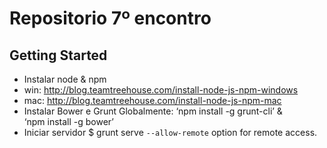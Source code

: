 # Repositorio 7º encontro


## Getting Started
- Instalar node & npm 
- win: http://blog.teamtreehouse.com/install-node-js-npm-windows
- mac: http://blog.teamtreehouse.com/install-node-js-npm-mac
- Instalar Bower e Grunt Globalmente: ‘npm install -g grunt-cli’ & ‘npm install -g bower’
- Iniciar servidor $ grunt serve `--allow-remote` option for remote access.









